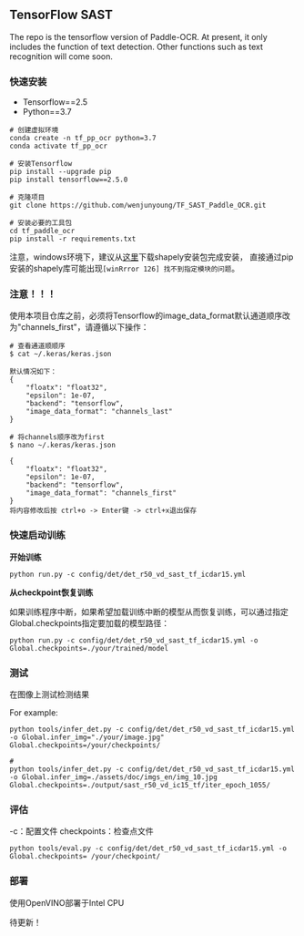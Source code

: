 ## TensorFlow SAST 

The repo is the tensorflow version of Paddle-OCR. At present, it only includes the function of text detection. Other functions such as text recognition will come soon.

### 快速安装

- Tensorflow==2.5
- Python==3.7

```
# 创建虚拟环境
conda create -n tf_pp_ocr python=3.7
conda activate tf_pp_ocr

# 安装Tensorflow
pip install --upgrade pip
pip install tensorflow==2.5.0

# 克隆项目
git clone https://github.com/wenjunyoung/TF_SAST_Paddle_OCR.git

# 安装必要的工具包
cd tf_paddle_ocr
pip install -r requirements.txt
```

注意，windows环境下，建议从[这里](https://www.lfd.uci.edu/~gohlke/pythonlibs/#shapely)下载shapely安装包完成安装，
直接通过pip安装的shapely库可能出现`[winRrror 126] 找不到指定模块的问题`。

### 注意！！！

使用本项目仓库之前，必须将Tensorflow的image_data_format默认通道顺序改为"channels_first"，请遵循以下操作：

```
# 查看通道顺顺序
$ cat ~/.keras/keras.json

默认情况如下：
{
    "floatx": "float32",
    "epsilon": 1e-07,
    "backend": "tensorflow",
    "image_data_format": "channels_last"
}

# 将channels顺序改为first
$ nano ~/.keras/keras.json

{
    "floatx": "float32",
    "epsilon": 1e-07,
    "backend": "tensorflow",
    "image_data_format": "channels_first"
}
将内容修改后按 ctrl+o -> Enter键 -> ctrl+x退出保存

```

### 快速启动训练

**开始训练**

```
python run.py -c config/det/det_r50_vd_sast_tf_icdar15.yml 
```

**从checkpoint恢复训练**

如果训练程序中断，如果希望加载训练中断的模型从而恢复训练，可以通过指定Global.checkpoints指定要加载的模型路径：

```
python run.py -c config/det/det_r50_vd_sast_tf_icdar15.yml -o Global.checkpoints=./your/trained/model
```

### 测试

在图像上测试检测结果

For example:

```
python tools/infer_det.py -c config/det/det_r50_vd_sast_tf_icdar15.yml -o Global.infer_img="./your/image.jpg" Global.checkpoints=/your/checkpoints/

# 
python tools/infer_det.py -c config/det/det_r50_vd_sast_tf_icdar15.yml -o Global.infer_img=./assets/doc/imgs_en/img_10.jpg Global.checkpoints=./output/sast_r50_vd_ic15_tf/iter_epoch_1055/
```

### 评估

-c：配置文件          checkpoints：检查点文件

```
python tools/eval.py -c config/det/det_r50_vd_sast_tf_icdar15.yml -o Global.checkpoints= /your/checkpoint/
```

### 部署

使用OpenVINO部署于Intel CPU

待更新！

